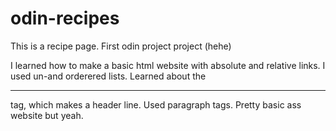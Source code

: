 # odin-recipes
This is a recipe page. First odin project project (hehe)

I learned how to make a basic html website with absolute and relative links. I used un-and orderered lists. Learned about the <hr/> tag, which makes a header line. Used paragraph tags. Pretty basic ass website but yeah.